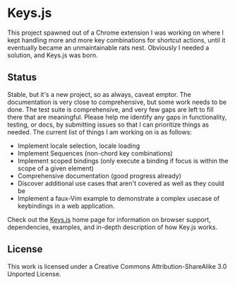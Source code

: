 # Keys.js

This project spawned out of a Chrome extension I was working on where I kept handling more and more key combinations for shortcut actions, until it eventually became an unmaintainable rats nest. Obviously I needed a solution, and Keys.js was born.

## Status

Stable, but it's a new project, so as always, caveat emptor. The documentation is very close to comprehensive, but some work needs to be done. The test suite is comprehensive, and very few gaps are left to fill there that are meaningful. Please help me identify any gaps in functionality, testing, or docs, by submitting issues so that I can prioritize things as needed. The current list of things I am working on is as follows:

- Implement locale selection, locale loading
- Implement Sequences (non-chord key combinations)
- Implement scoped bindings (only execute a binding if focus is within the scope of a given element)
- Comprehensive documentation (good progress already)
- Discover additional use cases that aren't covered as well as they could be
- Implement a faux-Vim example to demonstrate a complex usecase of keybindings in a web application.

Check out the [Keys.js](https://bitwalker.github.io/keys.js) home page for information on browser support, dependencies, examples, and in-depth description of how Key.js works.

## License

This work is licensed under a Creative Commons Attribution-ShareAlike 3.0 Unported License.